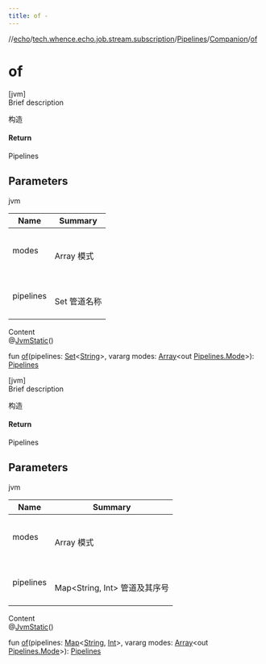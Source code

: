 ```yaml
---
title: of -
---
```

//[echo](../../../index.md)/[tech.whence.echo.job.stream.subscription](../../index.md)/[Pipelines](../index.md)/[Companion](index.md)/[of](of.md)



# of  
[jvm]  
Brief description  


构造



#### Return  


Pipelines



## Parameters  
  
jvm  
  
|  Name|  Summary| 
|---|---|
| modes| <br><br>Array<out Mode> 模式<br><br>
| pipelines| <br><br>Set<String> 管道名称<br><br>
  
  
Content  
@[JvmStatic](https://kotlinlang.org/api/latest/jvm/stdlib/kotlin.jvm/-jvm-static/index.html)()  
  
fun [of](of.md)(pipelines: [Set](https://kotlinlang.org/api/latest/jvm/stdlib/kotlin.collections/-set/index.html)<[String](https://kotlinlang.org/api/latest/jvm/stdlib/kotlin/-string/index.html)>, vararg modes: [Array](https://kotlinlang.org/api/latest/jvm/stdlib/kotlin/-array/index.html)<out [Pipelines.Mode](../-mode/index.md)>): [Pipelines](../index.md)  


[jvm]  
Brief description  


构造



#### Return  


Pipelines



## Parameters  
  
jvm  
  
|  Name|  Summary| 
|---|---|
| modes| <br><br>Array<out Mode> 模式<br><br>
| pipelines| <br><br>Map<String, Int> 管道及其序号<br><br>
  
  
Content  
@[JvmStatic](https://kotlinlang.org/api/latest/jvm/stdlib/kotlin.jvm/-jvm-static/index.html)()  
  
fun [of](of.md)(pipelines: [Map](https://kotlinlang.org/api/latest/jvm/stdlib/kotlin.collections/-map/index.html)<[String](https://kotlinlang.org/api/latest/jvm/stdlib/kotlin/-string/index.html), [Int](https://kotlinlang.org/api/latest/jvm/stdlib/kotlin/-int/index.html)>, vararg modes: [Array](https://kotlinlang.org/api/latest/jvm/stdlib/kotlin/-array/index.html)<out [Pipelines.Mode](../-mode/index.md)>): [Pipelines](../index.md)  



